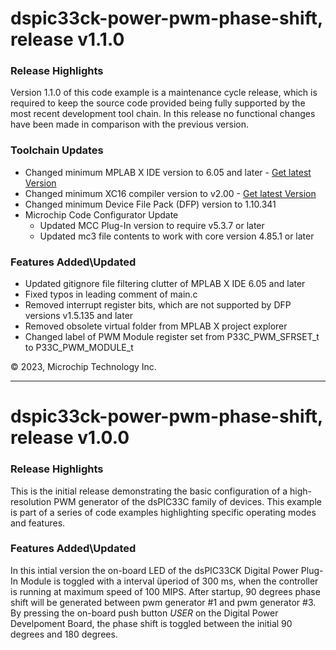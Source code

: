 # dspic33ck-power-pwm-phase-shift, release v1.1.0

### Release Highlights

Version 1.1.0 of this code example is a maintenance cycle release, which is required to keep the source code provided being fully supported by the most recent development tool chain. In this release no functional changes have been made in comparison with the previous version.

### Toolchain Updates

* Changed minimum MPLAB X IDE version to 6.05 and later - [Get latest Version](https://www.microchip.com/mplabx)
* Changed minimum XC16 compiler version to v2.00 - [Get latest Version](https://www.microchip.com/xc16)
* Changed minimum Device File Pack (DFP) version to 1.10.341 
* Microchip Code Configurator Update
  * Updated MCC Plug-In version to require v5.3.7 or later
  * Updated mc3 file contents to work with core version 4.85.1 or later

### Features Added\Updated

* Updated gitignore file filtering clutter of MPLAB X IDE 6.05 and later
* Fixed typos in leading comment of main.c
* Removed interrupt register bits, which are not supported by DFP versions v1.5.135 and later
* Removed obsolete virtual folder from MPLAB X project explorer
* Changed label of PWM Module register set from P33C_PWM_SFRSET_t to P33C_PWM_MODULE_t

&copy; 2023, Microchip Technology Inc.

---

# dspic33ck-power-pwm-phase-shift, release v1.0.0

### Release Highlights

This is the initial release demonstrating the basic configuration of a high-resolution PWM generator of the dsPIC33C family of devices.
This example is part of a series of code examples highlighting specific operating modes and features.

### Features Added\Updated

In this intial version the on-board LED of the dsPIC33CK Digital Power Plug-In Module is toggled with a interval üperiod of 300 ms, when the controller is running at maximum speed of 100 MIPS.
After startup, 90 degrees phase shift will be generated between pwm generator #1 and pwm generator #3. By pressing the on-board push button *USER* on the Digital Power Develpoment Board, the phase shift is toggled between the initial 90 degrees and 180 degrees.
